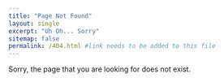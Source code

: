 ```yaml
---
title: "Page Not Found"
layout: single
excerpt: "Uh Oh... Sorry"
sitemap: false
permalink: /404.html #link needs to be added to this file
---
```


Sorry, the page that you are looking for does not exist.

<script type="text/javascript">
  var GOOG_FIXURL_LANG = 'en';
  var GOOG_FIXURL_SITE = '{{ site.url }}'
</script>
<script type="text/javascript"
  src="//linkhelp.clients.google.com/tbproxy/lh/wm/fixurl.js">
</script>
